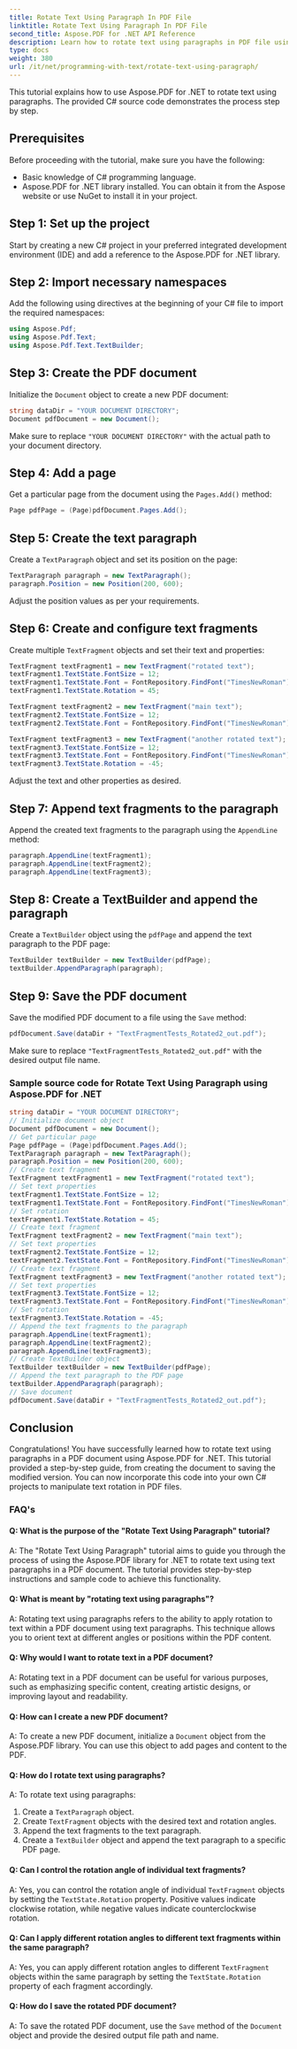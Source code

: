 ```yaml
---
title: Rotate Text Using Paragraph In PDF File
linktitle: Rotate Text Using Paragraph In PDF File
second_title: Aspose.PDF for .NET API Reference
description: Learn how to rotate text using paragraphs in PDF file using Aspose.PDF for .NET.
type: docs
weight: 380
url: /it/net/programming-with-text/rotate-text-using-paragraph/
---
```

This tutorial explains how to use Aspose.PDF for .NET to rotate text using paragraphs. The provided C# source code demonstrates the process step by step.

## Prerequisites

Before proceeding with the tutorial, make sure you have the following:

- Basic knowledge of C# programming language.
- Aspose.PDF for .NET library installed. You can obtain it from the Aspose website or use NuGet to install it in your project.

## Step 1: Set up the project

Start by creating a new C# project in your preferred integrated development environment (IDE) and add a reference to the Aspose.PDF for .NET library.

## Step 2: Import necessary namespaces

Add the following using directives at the beginning of your C# file to import the required namespaces:

```csharp
using Aspose.Pdf;
using Aspose.Pdf.Text;
using Aspose.Pdf.Text.TextBuilder;
```

## Step 3: Create the PDF document

Initialize the `Document` object to create a new PDF document:

```csharp
string dataDir = "YOUR DOCUMENT DIRECTORY";
Document pdfDocument = new Document();
```

Make sure to replace `"YOUR DOCUMENT DIRECTORY"` with the actual path to your document directory.

## Step 4: Add a page

Get a particular page from the document using the `Pages.Add()` method:

```csharp
Page pdfPage = (Page)pdfDocument.Pages.Add();
```

## Step 5: Create the text paragraph

Create a `TextParagraph` object and set its position on the page:

```csharp
TextParagraph paragraph = new TextParagraph();
paragraph.Position = new Position(200, 600);
```

Adjust the position values as per your requirements.

## Step 6: Create and configure text fragments

Create multiple `TextFragment` objects and set their text and properties:

```csharp
TextFragment textFragment1 = new TextFragment("rotated text");
textFragment1.TextState.FontSize = 12;
textFragment1.TextState.Font = FontRepository.FindFont("TimesNewRoman");
textFragment1.TextState.Rotation = 45;

TextFragment textFragment2 = new TextFragment("main text");
textFragment2.TextState.FontSize = 12;
textFragment2.TextState.Font = FontRepository.FindFont("TimesNewRoman");

TextFragment textFragment3 = new TextFragment("another rotated text");
textFragment3.TextState.FontSize = 12;
textFragment3.TextState.Font = FontRepository.FindFont("TimesNewRoman");
textFragment3.TextState.Rotation = -45;
```

Adjust the text and other properties as desired.

## Step 7: Append text fragments to the paragraph

Append the created text fragments to the paragraph using the `AppendLine` method:

```csharp
paragraph.AppendLine(textFragment1);
paragraph.AppendLine(textFragment2);
paragraph.AppendLine(textFragment3);
```

## Step 8: Create a TextBuilder and append the paragraph

Create a `TextBuilder` object using the `pdfPage` and append the text paragraph to the PDF page:

```csharp
TextBuilder textBuilder = new TextBuilder(pdfPage);
textBuilder.AppendParagraph(paragraph);
```

## Step 9: Save the PDF document

Save the modified PDF document to a file using the `Save` method:

```csharp
pdfDocument.Save(dataDir + "TextFragmentTests_Rotated2_out.pdf");
```

Make sure to replace `"TextFragmentTests_Rotated2_out.pdf"` with the desired output file name.

### Sample source code for Rotate Text Using Paragraph using Aspose.PDF for .NET 
```csharp
string dataDir = "YOUR DOCUMENT DIRECTORY";
// Initialize document object
Document pdfDocument = new Document();
// Get particular page
Page pdfPage = (Page)pdfDocument.Pages.Add();
TextParagraph paragraph = new TextParagraph();
paragraph.Position = new Position(200, 600);
// Create text fragment
TextFragment textFragment1 = new TextFragment("rotated text");
// Set text properties
textFragment1.TextState.FontSize = 12;
textFragment1.TextState.Font = FontRepository.FindFont("TimesNewRoman");
// Set rotation
textFragment1.TextState.Rotation = 45;
// Create text fragment
TextFragment textFragment2 = new TextFragment("main text");
// Set text properties
textFragment2.TextState.FontSize = 12;
textFragment2.TextState.Font = FontRepository.FindFont("TimesNewRoman");
// Create text fragment
TextFragment textFragment3 = new TextFragment("another rotated text");
// Set text properties
textFragment3.TextState.FontSize = 12;
textFragment3.TextState.Font = FontRepository.FindFont("TimesNewRoman");
// Set rotation
textFragment3.TextState.Rotation = -45;
// Append the text fragments to the paragraph
paragraph.AppendLine(textFragment1);
paragraph.AppendLine(textFragment2);
paragraph.AppendLine(textFragment3);
// Create TextBuilder object
TextBuilder textBuilder = new TextBuilder(pdfPage);
// Append the text paragraph to the PDF page
textBuilder.AppendParagraph(paragraph);
// Save document
pdfDocument.Save(dataDir + "TextFragmentTests_Rotated2_out.pdf");
```


## Conclusion

Congratulations! You have successfully learned how to rotate text using paragraphs in a PDF document using Aspose.PDF for .NET. This tutorial provided a step-by-step guide, from creating the document to saving the modified version. You can now incorporate this code into your own C# projects to manipulate text rotation in PDF files.

### FAQ's

#### Q: What is the purpose of the "Rotate Text Using Paragraph" tutorial?

A: The "Rotate Text Using Paragraph" tutorial aims to guide you through the process of using the Aspose.PDF library for .NET to rotate text using text paragraphs in a PDF document. The tutorial provides step-by-step instructions and sample code to achieve this functionality.

#### Q: What is meant by "rotating text using paragraphs"?

A: Rotating text using paragraphs refers to the ability to apply rotation to text within a PDF document using text paragraphs. This technique allows you to orient text at different angles or positions within the PDF content.

#### Q: Why would I want to rotate text in a PDF document?

A: Rotating text in a PDF document can be useful for various purposes, such as emphasizing specific content, creating artistic designs, or improving layout and readability.

#### Q: How can I create a new PDF document?

A: To create a new PDF document, initialize a `Document` object from the Aspose.PDF library. You can use this object to add pages and content to the PDF.

#### Q: How do I rotate text using paragraphs?

A: To rotate text using paragraphs:

1. Create a `TextParagraph` object.
2. Create `TextFragment` objects with the desired text and rotation angles.
3. Append the text fragments to the text paragraph.
4. Create a `TextBuilder` object and append the text paragraph to a specific PDF page.

#### Q: Can I control the rotation angle of individual text fragments?

A: Yes, you can control the rotation angle of individual `TextFragment` objects by setting the `TextState.Rotation` property. Positive values indicate clockwise rotation, while negative values indicate counterclockwise rotation.

#### Q: Can I apply different rotation angles to different text fragments within the same paragraph?

A: Yes, you can apply different rotation angles to different `TextFragment` objects within the same paragraph by setting the `TextState.Rotation` property of each fragment accordingly.

#### Q: How do I save the rotated PDF document?

A: To save the rotated PDF document, use the `Save` method of the `Document` object and provide the desired output file path and name.